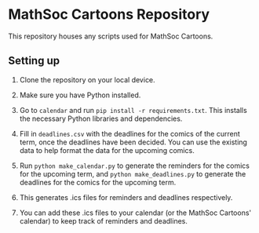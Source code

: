 # MathSoc Cartoons Repository

This repository houses any scripts used for MathSoc Cartoons.

## Setting up

1. Clone the repository on your local device.

2. Make sure you have Python installed.

3. Go to `calendar` and run `pip install -r requirements.txt`. This installs the necessary
Python libraries and dependencies.

4. Fill in `deadlines.csv` with the deadlines for the comics of the current term, once the deadlines have been decided.
You can use the existing data to help format the data for the upcoming comics.

5. Run `python make_calendar.py` to generate the reminders for the comics for the upcoming term, 
and `python make_deadlines.py` to generate the deadlines for the comics for the upcoming term.

6. This generates .ics files for reminders and deadlines respectively.

7. You can add these .ics files to your calendar (or the MathSoc Cartoons' calendar) to
keep track of reminders and deadlines.
